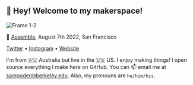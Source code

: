 ## 👋 Hey! Welcome to my makerspace!

![Frame 1-2](https://user-images.githubusercontent.com/39828164/189525330-086aadbe-956b-4d56-a039-176b5dc6efb1.jpg)

📸 [Assemble](https://www.youtube.com/watch?v=PnK4gzO6S3Q), August 7th 2022, San Francisco

<p align="left">
  <a href="https://twitter.com/sam_poder">Twitter</a> •
  <a href="https://instagram.com/sam_poder">Instagram</a> •
  <a href="https://sampoder.com">Website</a>
</p>
  
I'm from 🇦🇺 Australia but live in the 🇺🇸 US. I enjoy making things! I open source everything I make here on GitHub. You can 📫 email me at [sampoder@berkeley.edu](mailto:sampoder@berkeley.edu). Also, my pronouns are `he/him/his`.
